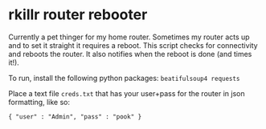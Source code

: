 rkillr router rebooter
==============

Currently a pet thinger for my home router. 
Sometimes my router acts up and to set it straight it requires a reboot. 
This script checks for connectivity and reboots the router. It also notifies when the reboot is done (and times it!).

To run, install the following python packages:
`beatifulsoup4
requests`

Place a text file `creds.txt` that has your user+pass for the router in json formatting, like so:

`{
	"user" : "Admin",
	"pass" : "pook"
}`